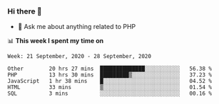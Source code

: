 ### Hi there 👋

<!--
**mustafaculban/mustafaculban** is a ✨ _special_ ✨ repository because its `README.md` (this file) appears on your GitHub profile.

Here are some ideas to get you started:

- 🌱 I’m currently learning ...
- 👯 I’m looking to collaborate on ...
- 🤔 I’m looking for help with ...
- 📫 How to reach me: ...
- 😄 Pronouns: ...
- ⚡ Fun fact: ...

-->
- 💬 Ask me about anything related to PHP


📊 **This week I spent my time on**
<!--START_SECTION:waka-->
```text
Week: 21 September, 2020 - 28 September, 2020

Other        20 hrs 27 mins  ██████████████░░░░░░░░░░░   56.38 % 
PHP          13 hrs 30 mins  █████████▒░░░░░░░░░░░░░░░   37.23 % 
JavaScript   1 hr 38 mins    █░░░░░░░░░░░░░░░░░░░░░░░░   04.52 % 
HTML         33 mins         ▒░░░░░░░░░░░░░░░░░░░░░░░░   01.54 % 
SQL          3 mins          ░░░░░░░░░░░░░░░░░░░░░░░░░   00.16 % 
```
<!--END_SECTION:waka-->
